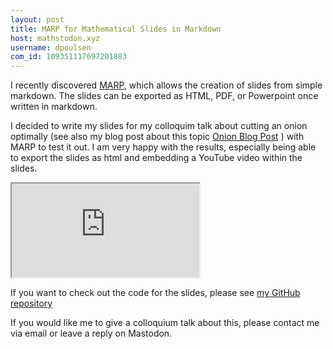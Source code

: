 ```yaml
---
layout: post
title: MARP for Mathematical Slides in Markdown
host: mathstodon.xyz
username: dpoulsen
com_id: 109351117697201883
---
```


I recently discovered [MARP](http://marp.app/), which allows the creation of slides from simple markdown. The slides can be exported as HTML, PDF, or Powerpoint once written in markdown. 

I decided to write my slides for my colloquim talk about cutting an onion optimally (see also my blog post about this topic [Onion Blog Post](https://drspoulsen.github.io/Onion/) ) with MARP to test it out. I am very happy with the results, especially being able to export the slides as html and embedding a YouTube video within the slides.

<iframe src="https://drspoulsen.github.io/Onion_Marp/index.html" title="Onion Talk in MARP"></iframe>

If you want to check out the code for the slides, please see [my GitHub repository](https://raw.githubusercontent.com/drspoulsen/Onion_Marp/main/Onion_Markdown.md)

If you would like me to give a colloquium talk about this, please contact me via email or leave a reply on Mastodon.

